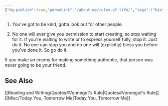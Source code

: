 ```yaml
---
{"dg-publish":true,"permalink":"/about-me/rules-of-life/","tags":["bio"],"noteIcon":3}
---
```



1. You've got to be kind, gotta look out for other people.

2. No one will ever give you permission to start creating, so stop waiting for it. If you're waiting to write or to express yourself fully, stop it. Just do it. No one can stop you and no one will (explicitly) bless you before you've done it. So go do it.

If you make an enemy for making something authentic, that person was never going to be your friend.

## See Also
[[Reading and Writing/Quotes#Vonnegut's Rule\|Quotes#Vonnegut's Rule]]
[[Misc/Today You, Tomorrow Me\|Today You, Tomorrow Me]]